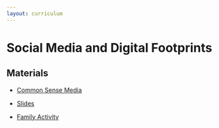 ```yaml
---
layout: curriculum
---
```


# Social Media and Digital Footprints

## Materials

* [Common Sense Media](https://www.commonsense.org/education/digital-citizenship/lesson/social-media-and-digital-footprints-our-responsibilities)

* [Slides](https://docs.google.com/presentation/d/1d8jsH_TjitHERrz54v5reM1AKc00oyvMlW9Swyx13W4/edit?usp=sharing)

* [Family Activity](https://docs.google.com/presentation/d/1sj-HlUS7ybkgCUUjW1T1b01qlQYk82Kk8YnECuP-eOc/edit#slide=id.g3ccb25daba_0_8)
